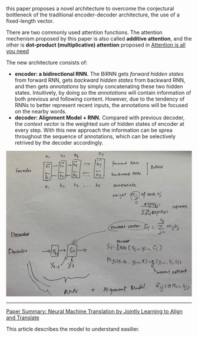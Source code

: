 this paper proposes a novel architecture to overcome the conjectural bottleneck of the traditional encoder-decoder architecture, the use of a fixed-length vector. 

There are two commonly used attention functions. The attention mechenism proposed by this paper is also called **additive attention**, and the other is **dot-product (multiplicative) attention** proposed in [Attention is all you need](attention-is-all-you-need.md)



The new architecture consists of:

- **encoder: a bidirectional RNN.** The BiRNN gets *forward hidden states* from forward RNN, gets *backward hidden states* from backward RNN, and then gets *annotations* by simply concatenating these two hidden states. Intuitively, by doing so the *annotations* will contain information of both previous and following content. However, due to the tendency of RNNs to better represent recent inputs, the annotations will be focused on the nearby words.
- **decoder: Alignment Model + RNN.** Compared with previous decoder, the *context vector* is the weighted sum of hidden states of encoder at every step. With this new approach the information can be sprea throughout the sequence of annotations, which can be selectively retrived by the decoder accordingly. 

![architecture of the model mentioned in the paper](neural-machine-translation-by-jointly-learning-to-align-and-translate-image1.jpeg)

---

[Paper Summary: Neural Machine Translation by Jointly Learning to Align and Translate](https://medium.com/@hyponymous/paper-summary-neural-machine-translation-by-jointly-learning-to-align-and-translate-84970177e08c)

This article describes the model to understand easilier.

